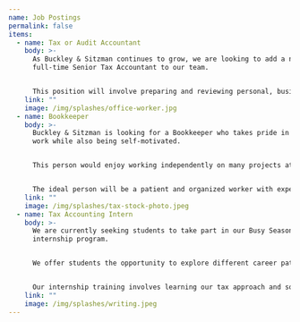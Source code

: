 ```yaml
---
name: Job Postings
permalink: false
items:
  - name: Tax or Audit Accountant
    body: >-
      As Buckley & Sitzman continues to grow, we are looking to add a new
      full-time Senior Tax Accountant to our team.


      This position will involve preparing and reviewing personal, business and non-profit tax returns, advising individual and business clients on current tax planning strategies, and supporting other members of our team by providing exceptional client service.
    link: ""
    image: /img/splashes/office-worker.jpg
  - name: Bookkeeper
    body: >-
      Buckley & Sitzman is looking for a Bookkeeper who takes pride in their
      work while also being self-motivated.


      This person would enjoy working independently on many projects at once and embrace the importance of completing accurate work. Candidates will be responsible for a broad range of tasks.


      The ideal person will be a patient and organized worker with experience and knowledge in the accounting industry. We will value your attention to detail, cooperative attitude, and the ability to do your job consistently. The candidate will appreciate working with colleagues in a friendly environment that has a strong sense of family.
    link: ""
    image: /img/splashes/tax-stock-photo.jpeg
  - name: Tax Accounting Intern
    body: >-
      We are currently seeking students to take part in our Busy Season
      internship program.


      We offer students the opportunity to explore different career paths, work on meaningful client engagement, interact with firm partners, managers, and staff, participate in office meetings and social events, and gain an inside look into our unique firm culture.


      Our internship training involves learning our tax approach and software to gain experience preparing both individual and business tax returns, and supporting other members of our team by providing exceptional client service.
    link: ""
    image: /img/splashes/writing.jpeg
---
```

